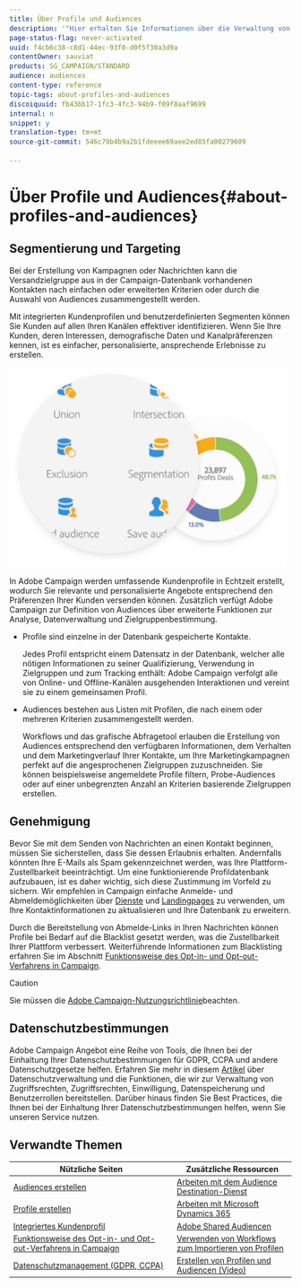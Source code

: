 ```yaml
---
title: Über Profile und Audiences
description: '"Hier erhalten Sie Informationen über die Verwaltung von Profilen und Audiences in Adobe Campaign: Bestimmen Sie Zielgruppen, wählen Sie Audiences aus, filtern Sie Empfänger, erfassen Sie Daten und aktualisieren Sie Profile."'
page-status-flag: never-activated
uuid: f4cb6c38-c8d1-44ec-93f0-d0f5f30a3d9a
contentOwner: sauviat
products: SG_CAMPAIGN/STANDARD
audience: audiences
content-type: reference
topic-tags: about-profiles-and-audiences
discoiquuid: fb436b17-1fc3-4fc3-94b9-f09f8aaf9699
internal: n
snippet: y
translation-type: tm+mt
source-git-commit: 546c79b4b9a2b1fdeeee69aee2ed85fa00279609

---
```



# Über Profile und Audiences{#about-profiles-and-audiences}

## Segmentierung und Targeting

Bei der Erstellung von Kampagnen oder Nachrichten kann die Versandzielgruppe aus in der Campaign-Datenbank vorhandenen Kontakten nach einfachen oder erweiterten Kriterien oder durch die Auswahl von Audiences zusammengestellt werden.

Mit integrierten Kundenprofilen und benutzerdefinierten Segmenten können Sie Kunden auf allen Ihren Kanälen effektiver identifizieren. Wenn Sie Ihre Kunden, deren Interessen, demografische Daten und Kanalpräferenzen kennen, ist es einfacher, personalisierte, ansprechende Erlebnisse zu erstellen.

![](assets/do-not-localize/audiences.png)

In Adobe Campaign werden umfassende Kundenprofile in Echtzeit erstellt, wodurch Sie relevante und personalisierte Angebote entsprechend den Präferenzen Ihrer Kunden versenden können. Zusätzlich verfügt Adobe Campaign zur Definition von Audiences über erweiterte Funktionen zur Analyse, Datenverwaltung und Zielgruppenbestimmung.

* Profile sind einzelne in der Datenbank gespeicherte Kontakte.

   Jedes Profil entspricht einem Datensatz in der Datenbank, welcher alle nötigen Informationen zu seiner Qualifizierung, Verwendung in Zielgruppen und zum Tracking enthält: Adobe Campaign verfolgt alle von Online- und Offline-Kanälen ausgehenden Interaktionen und vereint sie zu einem gemeinsamen Profil.

* Audiences bestehen aus Listen mit Profilen, die nach einem oder mehreren Kriterien zusammengestellt werden.

   Workflows und das grafische Abfragetool erlauben die Erstellung von Audiences entsprechend den verfügbaren Informationen, dem Verhalten und dem Marketingverlauf Ihrer Kontakte, um Ihre Marketingkampagnen perfekt auf die angesprochenen Zielgruppen zuzuschneiden. Sie können beispielsweise angemeldete Profile filtern, Probe-Audiences oder auf einer unbegrenzten Anzahl an Kriterien basierende Zielgruppen erstellen.

## Genehmigung

Bevor Sie mit dem Senden von Nachrichten an einen Kontakt beginnen, müssen Sie sicherstellen, dass Sie dessen Erlaubnis erhalten. Andernfalls könnten Ihre E-Mails als Spam gekennzeichnet werden, was Ihre Plattform-Zustellbarkeit beeinträchtigt. Um eine funktionierende Profildatenbank aufzubauen, ist es daher wichtig, sich diese Zustimmung im Vorfeld zu sichern. Wir empfehlen in Campaign einfache Anmelde- und Abmeldemöglichkeiten über [Dienste](../../audiences/using/creating-a-service.md) und [Landingpages](../../channels/using/getting-started-with-landing-pages.md) zu verwenden, um Ihre Kontaktinformationen zu aktualisieren und Ihre Datenbank zu erweitern.

Durch die Bereitstellung von Abmelde-Links in Ihren Nachrichten können Profile bei Bedarf auf die Blacklist gesetzt werden, was die Zustellbarkeit Ihrer Plattform verbessert. Weiterführende Informationen zum Blacklisting erfahren Sie im Abschnitt [Funktionsweise des Opt-in- und Opt-out-Verfahrens in Campaign](../../audiences/using/about-opt-in-and-opt-out-in-campaign.md).

>[!CAUTION]
>
>Sie müssen die [Adobe Campaign-Nutzungsrichtlinie](https://www.adobe.com/de/legal/terms/aup.html)beachten.

## Datenschutzbestimmungen

Adobe Campaign Angebot eine Reihe von Tools, die Ihnen bei der Einhaltung Ihrer Datenschutzbestimmungen für GDPR, CCPA und andere Datenschutzgesetze helfen. Erfahren Sie mehr in diesem [Artikel](https://helpx.adobe.com/de/campaign/kb/campaign-privacy.html) über Datenschutzverwaltung und die Funktionen, die wir zur Verwaltung von Zugriffsrechten, Zugriffsrechten, Einwilligung, Datenspeicherung und Benutzerrollen bereitstellen. Darüber hinaus finden Sie Best Practices, die Ihnen bei der Einhaltung Ihrer Datenschutzbestimmungen helfen, wenn Sie unseren Service nutzen.

## Verwandte Themen

| Nützliche Seiten | Zusätzliche Ressourcen |
|---|---|
| [Audiences erstellen](../../audiences/using/creating-audiences.md) | [Arbeiten mit dem Audience Destination-Dienst](../../audiences/using/aep-about-audience-destinations-service.md) |
| [Profile erstellen](../../audiences/using/creating-profiles.md) | [Arbeiten mit Microsoft Dynamics 365](../../integrating/using/working-with-campaign-standard-and-microsoft-dynamics-365.md) |
| [Integriertes Kundenprofil](../../audiences/using/integrated-customer-profile.md) | [Adobe Shared Audiencen](../../integrating/using/sharing-audiences-with-audience-manager-or-people-core-service.md) |
| [Funktionsweise des Opt-in- und Opt-out-Verfahrens in Campaign](../../audiences/using/about-opt-in-and-opt-out-in-campaign.md) | [Verwenden von Workflows zum Importieren von Profilen](../../automating/using/importing-data.md) |
| [Datenschutzmanagement (GDPR, CCPA)](https://helpx.adobe.com/de/campaign/kb/campaign-privacy.html) | [Erstellen von Profilen und Audiencen (Video)](https://docs.adobe.com/content/help/en/campaign-standard-learn/tutorials/profiles-and-audiences/creating-profiles-and-audiences.html) |
